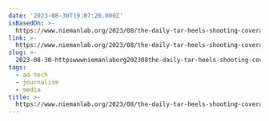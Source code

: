 ```yaml
---
date: '2023-08-30T19:07:26.000Z'
isBasedOn: >-
  https://www.niemanlab.org/2023/08/the-daily-tar-heels-shooting-coverage-is-just-the-latest-example-of-college-newspapers-taking-on-a-local-reporting-role/
link: >-
  https://www.niemanlab.org/2023/08/the-daily-tar-heels-shooting-coverage-is-just-the-latest-example-of-college-newspapers-taking-on-a-local-reporting-role/
slug: >-
  2023-08-30-httpswwwniemanlaborg202308the-daily-tar-heels-shooting-coverage-is-just-the-latest-example-of-college-newspapers-taking-on-a-local-reporting-role
tags:
  - ad tech
  - journalism
  - media
title: >-
  https://www.niemanlab.org/2023/08/the-daily-tar-heels-shooting-coverage-is-just-the-latest-example-of-college-newspapers-taking-on-a-local-reporting-role/
---
```


